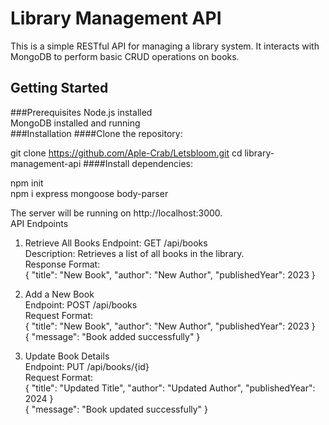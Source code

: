# Library Management API

This is a simple RESTful API for managing a library system. It interacts with MongoDB to perform basic CRUD operations on books.

## Getting Started
###Prerequisites
Node.js installed<br>
MongoDB installed and running<br>
###Installation
####Clone the repository:

git clone https://github.com/Aple-Crab/Letsbloom.git
cd library-management-api
####Install dependencies:

npm init<br>
npm i express mongoose body-parser<br>

The server will be running on http://localhost:3000.<br>
API Endpoints
1. Retrieve All Books
Endpoint: GET /api/books<br>
Description: Retrieves a list of all books in the library.<br>
Response Format:<br>
{
  "title": "New Book",
  "author": "New Author",
  "publishedYear": 2023
}

2. Add a New Book<br>
Endpoint: POST /api/books<br>
Request Format:<br>
{
  "title": "New Book",
  "author": "New Author",
  "publishedYear": 2023
}<br>
{
  "message": "Book added successfully"
}
3. Update Book Details<br>
Endpoint: PUT /api/books/{id}<br>
Request Format:<br>
{
  "title": "Updated Title",
  "author": "Updated Author",
  "publishedYear": 2024
}<br>
{
  "message": "Book updated successfully"
}

